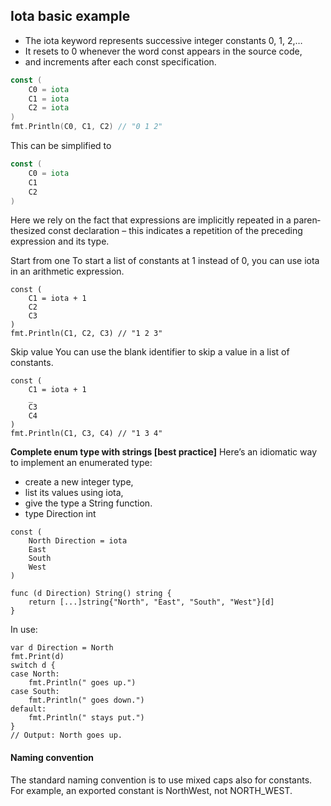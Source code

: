 ## Iota basic example

- The iota keyword represents successive integer constants 0, 1, 2,…
- It resets to 0 whenever the word const appears in the source code,
- and increments after each const specification.

```go
const (
    C0 = iota
    C1 = iota
    C2 = iota
)
fmt.Println(C0, C1, C2) // "0 1 2"
```

This can be simplified to

```go
const (
	C0 = iota
	C1
	C2
)
```

Here we rely on the fact that expressions are implicitly repeated in a paren­thesized const declaration – this indicates a repetition of the preceding expression and its type.

Start from one
To start a list of constants at 1 instead of 0, you can use iota in an arithmetic expression.

```
const (
    C1 = iota + 1
    C2
    C3
)
fmt.Println(C1, C2, C3) // "1 2 3"
```

Skip value
You can use the blank identifier to skip a value in a list of constants.

```
const (
    C1 = iota + 1
    _
    C3
    C4
)
fmt.Println(C1, C3, C4) // "1 3 4"
```

**Complete enum type with strings [best practice]**
Here’s an idiomatic way to implement an enumerated type:

- create a new integer type,
- list its values using iota,
- give the type a String function.
- type Direction int

```
const (
    North Direction = iota
    East
    South
    West
)

func (d Direction) String() string {
    return [...]string{"North", "East", "South", "West"}[d]
}
```


In use:

```
var d Direction = North
fmt.Print(d)
switch d {
case North:
    fmt.Println(" goes up.")
case South:
    fmt.Println(" goes down.")
default:
    fmt.Println(" stays put.")
}
// Output: North goes up.
```

#### Naming convention
The standard naming convention is to use mixed caps also for constants. For example, an exported constant is NorthWest, not NORTH_WEST.